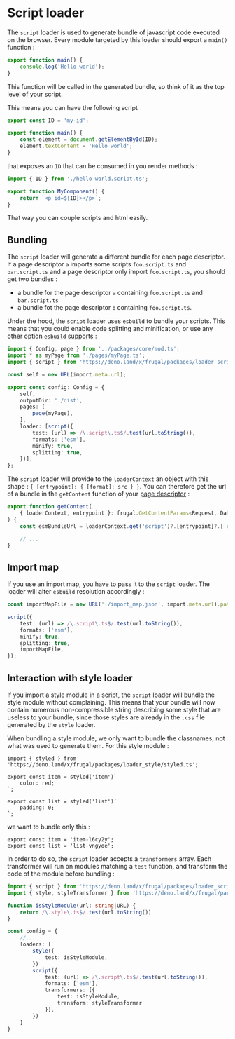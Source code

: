 # Script loader

The `script` loader is used to generate bundle of javascript code executed on the browser. Every module targeted by this loader should export a `main()` function :

```ts
export function main() {
    console.log('Hello world');
}
```

This function will be called in the generated bundle, so think of it as the top level of your script.

This means you can have the following script

```ts
export const ID = 'my-id';

export function main() {
    const element = document.getElementById(ID);
    element.textContent = 'Hello world';
}
```

that exposes an `ID` that can be consumed in you render methods :

```ts
import { ID } from './hello-world.script.ts';

export function MyComponent() {
    return `<p id=${ID}></p>`;
}
```

That way you can couple scripts and html easily.

## Bundling

The `script` loader will generate a different bundle for each page descriptor. If a page descriptor `a` imports some scripts `foo.script.ts` and `bar.script.ts` and a page descriptor only import `foo.script.ts`, you should get two bundles :

- a bundle for the page descriptor `a` containing `foo.script.ts` and `bar.script.ts`
- a bundle fot the page descriptor `b` containing `foo.script.ts`.

Under the hood, the `script` loader uses `esbuild` to bundle your scripts. This means that you could enable code splitting and minification, or use any other option [`esbuild` supports](https://esbuild.github.io/api/#build-api) :

```ts
import { Config, page } from '../packages/core/mod.ts';
import * as myPage from './pages/myPage.ts';
import { script } from 'https://deno.land/x/frugal/packages/loader_script/mod.ts';

const self = new URL(import.meta.url);

export const config: Config = {
    self,
    outputDir: './dist',
    pages: [
        page(myPage),
    ],
    loader: [script({
        test: (url) => /\.script\.ts$/.test(url.toString()),
        formats: ['esm'],
        minify: true,
        splitting: true,
    })],
};
```

The `script` loader will provide to the `loaderContext` an object with this shape : `{ [entrypoint]: { [format]: src } }`. You can therefore get the url of a bundle in the `getContent` function of your [page descriptor](/docs/concepts/page-descriptor) :

```ts
export function getContent(
    { loaderContext, entrypoint }: frugal.GetContentParams<Request, Data>,
) {
    const esmBundleUrl = loaderContext.get('script')?.[entrypoint]?.['esm'];

    // ...
}
```

## Import map

If you use an import map, you have to pass it to the `script` loader. The loader will alter `esbuild` resolution accordingly :

```ts
const importMapFile = new URL('./import_map.json', import.meta.url).pathname;

script({
    test: (url) => /\.script\.ts$/.test(url.toString()),
    formats: ['esm'],
    minify: true,
    splitting: true,
    importMapFile,
});
```

## Interaction with style loader

If you import a style module in a script, the `script` loader will bundle the style module without complaining. This means that your bundle will now contain numerous non-compressible string describing some style that are useless to your bundle, since those styles are already in the `.css` file generated by the `style` loader.

When bundling a style module, we only want to bundle the classnames, not what was used to generate them. For this style module :

```tsx
import { styled } from 'https://deno.land/x/frugal/packages/loader_style/styled.ts';

export const item = styled('item')`
    color: red;
`;

export const list = styled('list')`
    padding: 0;
`;
```

we want to bundle only this :

```tsx
export const item = 'item-l6cy2y';
export const list = 'list-vngyoe';
```

In order to do so, the `script` loader accepts a `transformers` array. Each transformer will run on modules matching a `test` function, and transform the code of the module before bundling :

```ts
import { script } from 'https://deno.land/x/frugal/packages/loader_script/mod.ts';
import { style, styleTransformer } from 'https://deno.land/x/frugal/packages/loader_style/mod.ts';

function isStyleModule(url: string|URL) {
    return /\.style\.ts$/.test(url.toString())
}

const config = {
    //...
    loaders: [
        style({
            test: isStyleModule,
        })
        script({
            test: (url) => /\.script\.ts$/.test(url.toString()),
            formats: ['esm'],
            transformers: [{
                test: isStyleModule,
                transform: styleTransformer
            }],
        })
    ]
}
```

